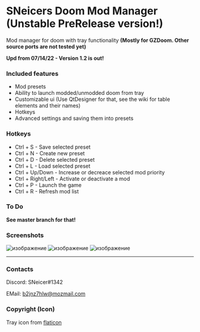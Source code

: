 # SNeicers Doom Mod Manager (Unstable PreRelease version!)
Mod manager for doom with tray functionality **(Mostly for GZDoom. Other source ports are not tested yet)**

**Upd from 07/14/22 - Version 1.2 is out!**

### Included features
- Mod presets
- Ability to launch modded/unmodded doom from tray
- Customizable ui (Use QtDesigner for that, see the wiki for table elements and their names)
- Hotkeys
- Advanced settings and saving them into presets

### Hotkeys
- Ctrl + S - Save selected preset
- Ctrl + N - Create new preset
- Ctrl + D - Delete selected preset
- Ctrl + L - Load selected preset
- Ctrl + Up/Down - Increase or decreace selected mod priority
- Ctrl + Right/Left - Activate or deactivate a mod
- Ctrl + P - Launch the game
- Ctrl + R - Refresh mod list


### To Do
**See master branch for that!**

### Screenshots

![изображение](https://user-images.githubusercontent.com/46260745/178277369-7459330b-77af-4549-a82d-69199da1bdb4.png)
![изображение](https://user-images.githubusercontent.com/46260745/178277403-4173728a-3250-4bb3-bb80-836beca9218a.png)
![изображение](https://user-images.githubusercontent.com/46260745/173069188-decf85bb-3b15-4e7f-b57d-8e63b8c58581.png)

<hr>

### Contacts
Discord: SNeicer#1342

EMail: b2jnz7hlw@mozmail.com

### Copyright (Icon)
Tray icon from <a href="https://www.flaticon.com">flaticon</a>
